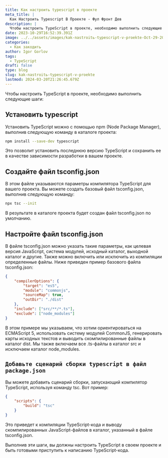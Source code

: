 ```yaml
---
title: Как настроить typescript в проекте
meta_title: |
  Как Настроить Typescript В Проекте - Фул Фронт Дев
description: |
  Чтобы настроить TypeScript в проекте, необходимо выполнить следующие шаги:
date: 2023-10-29T16:52:39.391Z
image: ../../assets/images/kak-nastroitь-typescript-v-proekte-Oct-29-2023.avif
categories:
  - Как закодить
author: Igor Gorlov
tags:
  - TypeScript
draft: false
type: blog
slug: kak-nastroitь-typescript-v-proekte
lastmod: 2024-03-20T21:26:45.679Z
---
```


Чтобы настроить TypeScript в проекте, необходимо выполнить следующие шаги:

## Установить typescript

Установить TypeScript можно с помощью npm (Node Package Manager), выполнив следующую команду в каталоге проекта:

```bash
npm install --save-dev typescript
```

Это позволит установить последнюю версию TypeScript и сохранить ее в качестве зависимости разработки в вашем проекте.

## Создайте файл tsconfig.json

В этом файле указываются параметры компилятора TypeScript для вашего проекта. Вы можете создать базовый файл tsconfig.json, выполнив следующую команду:

```bash
npx tsc --init
```

В результате в каталоге проекта будет создан файл tsconfig.json по умолчанию.

## Настройте файл tsconfig.json

В файле tsconfig.json можно указать такие параметры, как целевая версия JavaScript, система модулей, исходный каталог, выходной каталог и другие. Также можно включить или исключить из компиляции определенные файлы. Ниже приведен пример базового файла tsconfig.json:

```json
{
	"compilerOptions": {
		"target": "es5",
		"module": "commonjs",
		"sourceMap": true,
		"outDir": "./dist"
	},
	"include": ["src/**/*.ts"],
	"exclude": ["node_modules"]
}
```

В этом примере мы указываем, что хотим ориентироваться на ECMAScript 5, использовать систему модулей CommonJS, генерировать карты исходных текстов и выводить скомпилированные файлы в каталог dist. Мы также включаем все .ts-файлы в каталог src и исключаем каталог node_modules.

## `Добавьте сценарий сборки typescript в файл package.json`

Вы можете добавить сценарий сборки, запускающий компилятор TypeScript, используя команду tsc. Вот пример:

```json
{
	"scripts": {
		"build": "tsc"
	}
}
```

Это приведет к компиляции TypeScript-кода и выводу скомпилированных JavaScript-файлов в каталог, указанный в файле tsconfig.json.

Выполнив эти шаги, вы должны настроить TypeScript в своем проекте и быть готовыми приступить к написанию TypeScript-кода.
